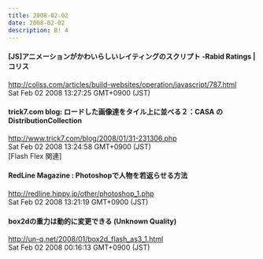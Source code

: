 ```yaml
---
title: 2008-02-02
date: 2008-02-02
description: B! 4
---
```


####   [JS]アニメーションがかわいらしいレイティングのスクリプト -Rabid Ratings | コリス
http://coliss.com/articles/build-websites/operation/javascript/787.html<br>
Sat Feb 02 2008 13:27:25 GMT+0900 (JST)<br>


#### trick7.com blog: ロードした画像達をタイル上に並べる２：CASA の DistributionCollection
http://www.trick7.com/blog/2008/01/31-231306.php<br>
Sat Feb 02 2008 13:24:58 GMT+0900 (JST)<br>
[Flash Flex 関連]


#### RedLine Magazine : Photoshopで人物を若返らせる方法
http://redline.hippy.jp/other/photoshop_1.php<br>
Sat Feb 02 2008 13:21:19 GMT+0900 (JST)<br>


#### box2dの重力は動的に変更できる (Unknown Quality)
http://un-q.net/2008/01/box2d_flash_as3_1.html<br>
Sat Feb 02 2008 00:16:13 GMT+0900 (JST)<br>


